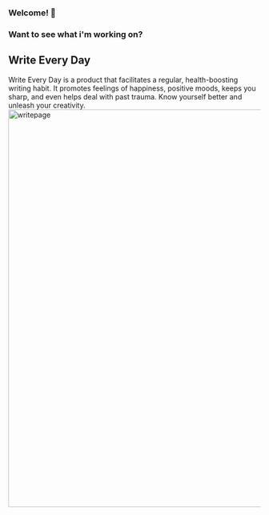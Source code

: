 ### Welcome! 👋

<!--
Here are some ideas to get you started:

- 🔭 I’m currently working on ...
- 🌱 I’m currently learning ...
- 👯 I’m looking to collaborate on ...
- 🤔 I’m looking for help with ...
- 💬 Ask me about ...
- 📫 How to reach me: ...
- 😄 Pronouns: ...
- ⚡ Fun fact: ...
-->

### Want to see what i'm working on?
## Write Every Day
Write Every Day is a product that facilitates a regular, health-boosting writing habit. It promotes feelings of happiness, positive moods, keeps you sharp, and even helps deal with past trauma. Know yourself better and unleash your creativity.
<a href="https://writeeveryday.app/"><img width="793" alt="writepage" src="https://github.com/rubybeaches/rubybeaches/assets/93539953/a43c9f42-1eed-4f7d-b90a-9162324476b5"></a>
